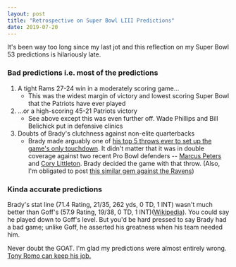 ```yaml
---
layout: post
title: "Retrospective on Super Bowl LIII Predictions"
date: 2019-07-20
---
```


It's been way too long since my last jot and this reflection on my Super Bowl 53 predictions is hilariously late. 

### Bad predictions i.e. most of the predictions

1. A tight Rams 27-24 win in a moderately scoring game...
    - This was the widest margin of victory and lowest scoring Super Bowl that the Patriots have ever played
2. ...or a high-scoring 45-21 Patriots victory
    - See above except this was even further off. Wade Phillips and Bill Belichick put in defensive clinics
3. Doubts of Brady's clutchness against non-elite quarterbacks
    - Brady made arguably one of [his top 5 throws ever to set up the game's only touchdown](https://www.youtube.com/watch?v=1ZufziHTQ2k&t=29m13s). It didn't matter that it was in double coverage against two recent Pro Bowl defenders -- [Marcus Peters](https://en.wikipedia.org/wiki/Marcus_Peters) and [Cory Littleton](https://en.wikipedia.org/wiki/Cory_Littleton). Brady decided the game with that throw. (Also, I'm obligated to post [this similar gem against the Ravens](https://www.youtube.com/watch?v=XtkCKj_29JA&t=6m50s))

### Kinda accurate predictions

Brady's stat line (71.4 Rating, 21/35, 262 yds, 0 TD, 1 INT) wasn't much better than Goff's (57.9 Rating, 19/38, 0 TD, 1 INT)([Wikipedia](https://en.wikipedia.org/wiki/Super_Bowl_LIII)). You could say he played down to Goff's level. But you'd be hard pressed to say Brady had a bad game; unlike Goff, he asserted his greatness when his team needed him. 

Never doubt the GOAT. I'm glad my predictions were almost entirely wrong. [Tony Romo can keep his job.](hhttps://ftw.usatoday.com/2019/01/tony-romo-nfl-prediction-accuracy-super-bowl)
